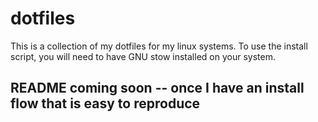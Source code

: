 # dotfiles
This is a collection of my dotfiles for my linux systems.
To use the install script, you will need to have GNU stow installed on your system.

## README coming soon -- once I have an install flow that is easy to reproduce
